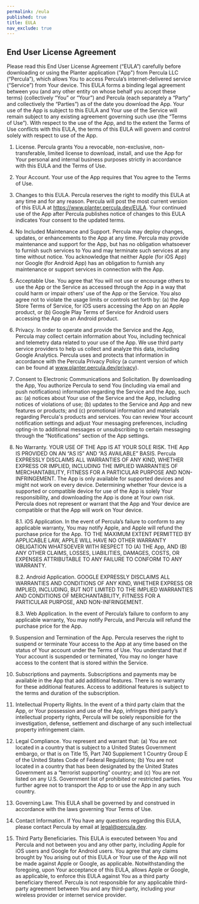 ```yaml
---
permalink: /eula
published: true
title: EULA
nav_exclude: true
---
```

## End User License Agreement

Please read this End User License Agreement (“EULA”) carefully before downloading or using the Planter application ("App") from Percula LLC (“Percula”), which allows You to access Percula’s internet-delivered service (“Service”) from Your device. This EULA forms a binding legal agreement between you (and any other entity on whose behalf you accept these terms) (collectively “You” or “Your”) and Percula (each separately a “Party” and collectively the “Parties”) as of the date you download the App. Your use of the App is subject to this EULA and Your use of the Service will remain subject to any existing agreement governing such use (the “Terms of Use”). With respect to the use of the App, and to the extent the Terms of Use conflicts with this EULA, the terms of this EULA will govern and control solely with respect to use of the App. 

1. License.  Percula grants You a revocable, non-exclusive, non-transferable, limited license to download, install, and use the App for Your personal and internal business purposes strictly in accordance with this EULA and the Terms of Use.

2. Your Account. Your use of the App requires that You agree to the Terms of Use.

3. Changes to this EULA. Percula reserves the right to modify this EULA at any time and for any reason. Percula will post the most current version of this EULA at https://www.planter.percula.dev/EULA. Your continued use of the App after Percula publishes notice of changes to this EULA indicates Your consent to the updated terms.

4. No Included Maintenance and Support. Percula may deploy changes, updates, or enhancements to the App at any time. Percula may provide maintenance and support for the App, but has no obligation whatsoever to furnish such services to You and may terminate such services at any time without notice. You acknowledge that neither Apple (for iOS App) nor Google (for Android App) has an obligation to furnish any maintenance or support services in connection with the App.

5. Acceptable Use. You agree that You will not use or encourage others to use the App or the Service as accessed through the App in a way that could harm or impair others’ use of the App or the Service. You also agree not to violate the usage limits or controls set forth by: (a) the App Store Terms of Service, for iOS users accessing the App on an Apple product, or (b) Google Play Terms of Service for Android users accessing the App on an Android product.  

6. Privacy. In order to operate and provide the Service and the App, Percula may collect certain information about You, including technical and telemetry data related to your use of the App. We use third party service providers to help us collect and analyze this data, including Google Analytics. Percula uses and protects that information in accordance with the Percula Privacy Policy (a current version of which can be found at www.planter.percula.dev/privacy).  

7. Consent to Electronic Communications and Solicitation. By downloading the App, You authorize Percula to send You (including via email and push notifications) information regarding the Service and the App, such as: (a) notices about Your use of the Service and the App, including notices of violations of use; (b) updates to the Service and App and new features or products; and (c) promotional information and materials regarding Percula's products and services.  You can review Your account notification settings and adjust Your messaging preferences, including opting-in to additional messages or unsubscribing to certain messaging through the “Notifications” section of the App settings.

8. No Warranty. YOUR USE OF THE App IS AT YOUR SOLE RISK. THE App IS PROVIDED ON AN “AS IS” AND “AS AVAILABLE” BASIS. Percula EXPRESSLY DISCLAIMS ALL WARRANTIES OF ANY KIND, WHETHER EXPRESS OR IMPLIED, INCLUDING THE IMPLIED WARRANTIES OF MERCHANTABILITY, FITNESS FOR A PARTICULAR PURPOSE AND NON-INFRINGEMENT. The App is only available for supported devices and might not work on every device. Determining whether Your device is a supported or compatible device for use of the App is solely Your responsibility, and downloading the App is done at Your own risk. Percula does not represent or warrant that the App and Your device are compatible or that the App will work on Your device. 

    8.1. iOS Application. In the event of Percula’s failure to conform to any applicable warranty, You may notify Apple, and Apple will refund the purchase price for the App. TO THE MAXIMUM EXTENT PERMITTED BY APPLICABLE LAW, APPLE WILL HAVE NO OTHER WARRANTY OBLIGATION WHATSOEVER WITH RESPECT TO (A) THE App, AND (B) ANY OTHER CLAIMS, LOSSES, LIABILITIES, DAMAGES, COSTS, OR EXPENSES ATTRIBUTABLE TO ANY FAILURE TO CONFORM TO ANY WARRANTY.  

    8.2. Android Application. GOOGLE EXPRESSLY DISCLAIMS ALL WARRANTIES AND CONDITIONS OF ANY KIND, WHETHER EXPRESS OR IMPLIED, INCLUDING, BUT NOT LIMITED TO THE IMPLIED WARRANTIES AND CONDITIONS OF MERCHANTABILITY, FITNESS FOR A PARTICULAR PURPOSE, AND NON-INFRINGEMENT.

    8.3. Web Application. In the event of Percula’s failure to conform to any applicable warranty, You may notify Percula, and Percula will refund the purchase price for the App.

9. Suspension and Termination of the App. Percula reserves the right to suspend or terminate Your access to the App at any time based on the status of Your account under the Terms of Use. You understand that if Your account is suspended or terminated, You may no longer have access to the content that is stored within the Service.

10. Subscriptions and payments. Subscriptions and payments may be available in the App that add additional features. There is no warranty for these additional features. Access to additional features is subject to the terms and duration of the subscription.

11.  Intellectual Property Rights. In the event of a third party claim that the App, or Your possession and use of the App, infringes third party’s intellectual property rights, Percula will be solely responsible for the investigation, defense, settlement and discharge of any such intellectual property infringement claim.

12. Legal Compliance. You represent and warrant that: (a) You are not located in a country that is subject to a United States Government embargo, or that is on Title 15, Part 740 Supplement 1 Country Group E of the United States Code of Federal Regulations; (b) You are not located in a country that has been designated by the United States Government as a “terrorist supporting” country; and (c) You are not listed on any U.S. Government list of prohibited or restricted parties. You further agree not to transport the App to or use the App in any such country.

13. Governing Law. This EULA shall be governed by and construed in accordance with the laws governing Your Terms of Use.

14. Contact Information. If You have any questions regarding this EULA, please contact Percula by email at legal@percula.dev.

15. Third Party Beneficiaries. This EULA is executed between You and Percula and not between you and any other party, including Apple for iOS users and Google for Android users. You agree that any claims brought by You arising out of this EULA or Your use of the App will not be made against Apple or Google, as applicable. Notwithstanding the foregoing, upon Your acceptance of this EULA, allows Apple or Google, as applicable, to enforce this EULA against You as a third party beneficiary thereof. Percula is not responsible for any applicable third-party agreement between You and any third-party, including your wireless provider or internet service provider.
